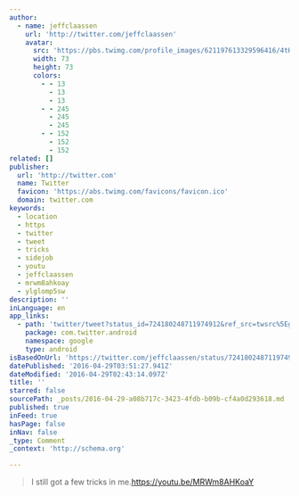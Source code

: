 ```yaml
---
author:
  - name: jeffclaassen
    url: 'http://twitter.com/jeffclaassen'
    avatar:
      src: 'https://pbs.twimg.com/profile_images/621197613329596416/4tHW-Jgm_bigger.jpg'
      width: 73
      height: 73
      colors:
        - - 13
          - 13
          - 13
        - - 245
          - 245
          - 245
        - - 152
          - 152
          - 152
related: []
publisher:
  url: 'http://twitter.com'
  name: Twitter
  favicon: 'https://abs.twimg.com/favicons/favicon.ico'
  domain: twitter.com
keywords:
  - location
  - https
  - twitter
  - tweet
  - tricks
  - sidejob
  - youtu
  - jeffclaassen
  - mrwm8ahkoay
  - ylglomp5sw
description: ''
inLanguage: en
app_links:
  - path: 'twitter/tweet?status_id=724180248711974912&ref_src=twsrc%5Egoogle%7Ctwcamp%5Eandroidseo%7Ctwgr%5Estatus%7Ctwterm%5E724180248711974912'
    package: com.twitter.android
    namespace: google
    type: android
isBasedOnUrl: 'https://twitter.com/jeffclaassen/status/724180248711974912'
datePublished: '2016-04-29T03:51:27.941Z'
dateModified: '2016-04-29T02:43:14.097Z'
title: ''
starred: false
sourcePath: _posts/2016-04-29-a08b717c-3423-4fdb-b09b-cf4a0d293618.md
published: true
inFeed: true
hasPage: false
inNav: false
_type: Comment
_context: 'http://schema.org'

---
```

> I still got a few tricks in me.https://youtu.be/MRWm8AHKoaY